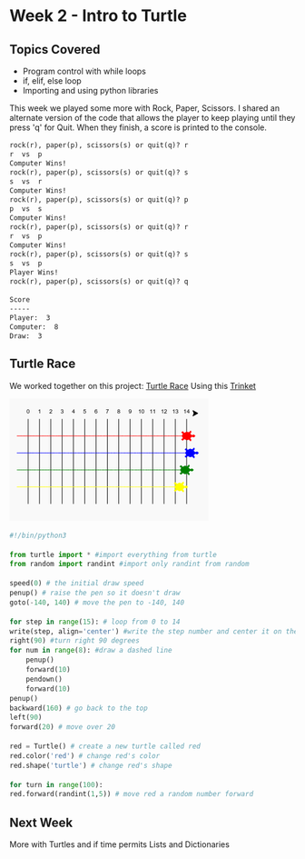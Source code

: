 # Week 2 - Intro to Turtle #

## Topics Covered ##

- Program control with while loops
- if, elif, else loop
- Importing and using python libraries

This week we played some more with Rock, Paper, Scissors. I shared an alternate version of the code that allows the player to keep playing until they press 'q' for Quit. When they finish, a score is printed to the console.

```text
rock(r), paper(p), scissors(s) or quit(q)? r
r  vs  p
Computer Wins!
rock(r), paper(p), scissors(s) or quit(q)? s
s  vs  r
Computer Wins!
rock(r), paper(p), scissors(s) or quit(q)? p
p  vs  s
Computer Wins!
rock(r), paper(p), scissors(s) or quit(q)? r
r  vs  p
Computer Wins!
rock(r), paper(p), scissors(s) or quit(q)? s
s  vs  p
Player Wins!
rock(r), paper(p), scissors(s) or quit(q)? q

Score
-----
Player:  3
Computer:  8
Draw:  3
```

## Turtle Race ##

We worked together on this project:
[Turtle Race](https://projects.raspberrypi.org/en/projects/turtle-race) Using this [Trinket](http://jumpto.cc/python-new)

![Turtle Race](../images/race-more.png)

```python
#!/bin/python3

from turtle import * #import everything from turtle
from random import randint #import only randint from random

speed(0) # the initial draw speed
penup() # raise the pen so it doesn't draw
goto(-140, 140) # move the pen to -140, 140

for step in range(15): # loop from 0 to 14
write(step, align='center') #write the step number and center it on the line
right(90) #turn right 90 degrees
for num in range(8): #draw a dashed line
    penup()
    forward(10)
    pendown()
    forward(10)
penup()
backward(160) # go back to the top
left(90)
forward(20) # move over 20

red = Turtle() # create a new turtle called red
red.color('red') # change red's color
red.shape('turtle') # change red's shape

for turn in range(100):
red.forward(randint(1,5)) # move red a random number forward
```

## Next Week ##

More with Turtles and if time permits Lists and Dictionaries
